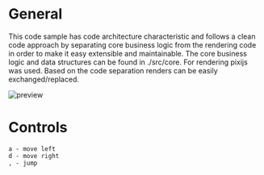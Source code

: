 # General

This code sample has code architecture characteristic and follows a clean code approach by separating core business logic from the rendering code in order to make it easy extensible and maintainable. The core business logic and data structures can be found in ./src/core. For rendering pixijs was used. Based on the code separation renders can be easily exchanged/replaced.

![preview](/preview.png)

# Controls

```
a - move left
d - move right
, - jump
```


